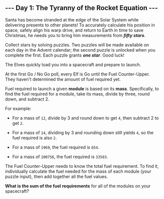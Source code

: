 ## --- Day 1: The Tyranny of the Rocket Equation ---
Santa has become stranded at the edge of the Solar System while delivering presents to other planets! To accurately calculate his position in space, safely align his warp drive, and return to Earth in time to save Christmas, he needs you to bring him measurements<!--- If only you had time to grab an astrolabe. --> from ***fifty stars***.
 
Collect stars by solving puzzles. Two puzzles will be made available on each day in the Advent calendar; the second puzzle is unlocked when you complete the first. Each puzzle grants ***one star***. Good luck!
 
The Elves quickly load you into a spacecraft and prepare to launch.
 
At the first Go / No Go poll, every Elf is Go until the Fuel Counter-Upper. They haven't determined the amount of fuel required yet.
 
Fuel required to launch a given **module** is based on its **mass**. Specifically, to find the fuel required for a module, take its mass, divide by three, round down, and subtract 2.
 
For example:
 
 
- For a mass of `12`, divide by 3 and round down to get `4`, then subtract 2 to get `2`.
 
- For a mass of `14`, dividing by 3 and rounding down still yields `4`, so the fuel required is also `2`.
 
- For a mass of `1969`, the fuel required is `654`.
 
- For a mass of `100756`, the fuel required is `33583`.
 
 
The Fuel Counter-Upper needs to know the total fuel requirement. To find it, individually calculate the fuel needed for the mass of each module (your puzzle input), then add together all the fuel values.
 
**What is the sum of the fuel requirements** for all of the modules on your spacecraft?
 